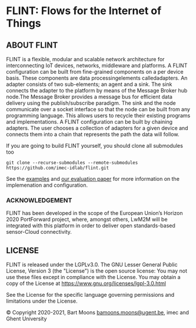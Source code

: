 # FLINT: Flows for the Internet of Things
## ABOUT FLINT

FLINT is a flexible, modular and scalable network architecture for interconnecting IoT devices, networks, middleware and platforms. A FLINT configuration can be built from fine-grained components on a per device basis. These components are data processingelements calledadapters. An adapter consists of two sub-elements; an agent and a sink. The sink connects the adapter to the platform by means of the Message Broker hub node.The Message Broker provides a message bus for efficient data delivery using the publish/subscribe paradigm. The sink and the node communicate over a socket interface so that the node can be built from any programming language. This allows users to recycle their existing programs and implementations. A FLINT configuration can be built by chaining adapters. The user chooses a collection of adapters for a given device and connects them into a chain that represents the path the data will follow.

If you are going to build FLINT yourself, you should clone all submodules too
``` 
git clone --recurse-submodules --remote-submodules https://github.com/imec-idlab/flint.git
```

See the [examples](/adapters/examples) and [our evaluation paper](http://hdl.handle.net/1854/LU-8613162) for more information on the implemenation and configuration.

### ACKNOWLEDGEMENT

FLINT has been developed in the scope of the European Union’s Horizon 2020 PortForward project, where, amongst others, LwM2M will be integrated with this platform in order to deliver open standards-based sensor-Cloud connectivity.

## LICENSE
FLINT is released under the LGPLv3.0. The GNU Lesser General Public License, Version 3 (the "License") is the open source license: You may not use these files except in compliance with the License. You may obtain a copy of the License at <https://www.gnu.org/licenses/lgpl-3.0.html>

See the License for the specific language governing permissions and limitations under the License.

© Copyright 2020-2021, Bart Moons <bamoons.moons@ugent.be>, imec and Ghent University
